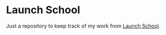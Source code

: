 # Launch School

Just a repository to keep track of my work from [Launch School](https://launchschool.com/). 
